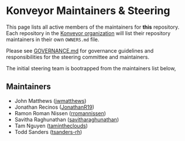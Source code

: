 # Konveyor Maintainers & Steering

This page lists all active members of the maintainers for **this**
repository. Each repository in the [Konveyor organization](https://github.com/konveyor/) will
list their repository maintainers in their own `OWNERS.md` file.


Please see [GOVERNANCE.md](GOVERNANCE.md) for governance guidelines and responsibilities for the
steering committee and maintainers.

The initial steering team is bootrapped from the maintainers list below,

## Maintainers 

* John Matthews	([jwmatthews](https://github.com/jwmatthews)) 
* Jonathan Recinos	([JonathanR19](https://github.com/JonathanR19))
* Ramon Roman Nissen	([rromannissen](https://github.com/rromannissen))
* Savitha Raghunathan	([savitharaghunathan](https://github.com/savitharaghunathan))
* Tam Nguyen		([tamintheclouds](https://github.com/tamintheclouds))
* Todd Sanders		([tsanders-rh](https://github.com/tsanders-rh))



